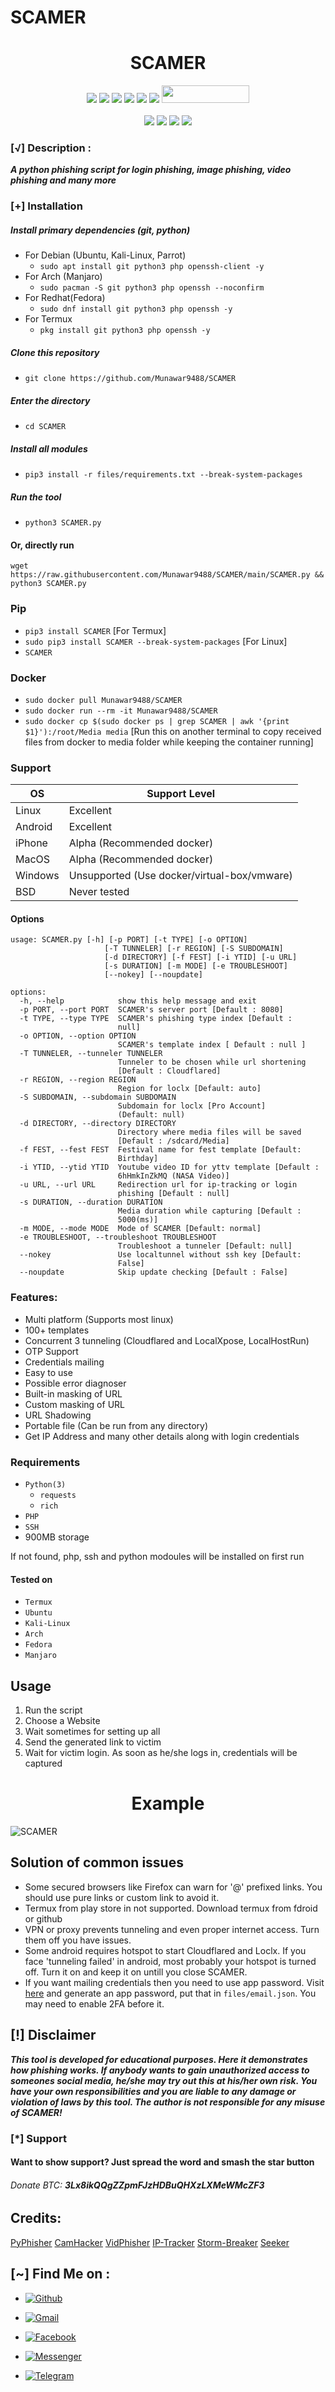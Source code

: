 # SCAMER
<h1 align="center">SCAMER</h1>

<p align="center">
  <img src="https://img.shields.io/badge/Version-2.1-green?style=for-the-badge">
  <img src="https://img.shields.io/github/stars/Munawar9488/SCAMER?style=for-the-badge&color=orange">
  <img src="https://img.shields.io/github/forks/Munawar9488/SCAMER?color=cyan&style=for-the-badge&color=purple">
  <img src="https://img.shields.io/github/watchers/Munawar9488/SCAMER?color=cyan&style=for-the-badge&color=purple">
  <img src="https://img.shields.io/github/issues/Munawar9488/SCAMER?color=red&style=for-the-badge">
  <img src="https://img.shields.io/github/license/Munawar9488/SCAMER?style=for-the-badge&color=blue">
  <img src="https://hits.dwyl.com/Munawar9488/SCAMER.svg" width="140" height="28">
<br>
<br>
  <img src="https://img.shields.io/badge/Author-MR.MUNAWAR-purple?style=flat-square">
  <img src="https://img.shields.io/badge/Open%20Source-Yes-cyan?style=flat-square">
  <img src="https://img.shields.io/badge/Made%20in-Pakistan-green?colorA=%23ff0000&colorB=%23017e40&style=flat-square">
  <img src="https://img.shields.io/badge/Written%20In-Python-blue?style=flat-square">
</p>


### [√] Description :

***A python phishing script for login phishing, image phishing, video phishing and many more***

### [+] Installation

##### Install primary dependencies (git, python)

 - For Debian (Ubuntu, Kali-Linux, Parrot)
    - ```sudo apt install git python3 php openssh-client -y```
 - For Arch (Manjaro)
    - ```sudo pacman -S git python3 php openssh --noconfirm```
 - For Redhat(Fedora)
    - ```sudo dnf install git python3 php openssh -y```
 - For Termux
    - ```pkg install git python3 php openssh -y```

##### Clone this repository

 - ```git clone https://github.com/Munawar9488/SCAMER```

##### Enter the directory
 - ```cd SCAMER```

##### Install all modules
 - ```pip3 install -r files/requirements.txt --break-system-packages```

##### Run the tool
 - ```python3 SCAMER.py```

#### Or, directly run
```
wget https://raw.githubusercontent.com/Munawar9488/SCAMER/main/SCAMER.py && python3 SCAMER.py

```

### Pip
 - `pip3 install SCAMER` [For Termux]
 - `sudo pip3 install SCAMER --break-system-packages` [For Linux]
 - `SCAMER`

### Docker

 - `sudo docker pull Munawar9488/SCAMER`
 - `sudo docker run --rm -it Munawar9488/SCAMER`
 - `sudo docker cp $(sudo docker ps | grep SCAMER | awk '{print $1}'):/root/Media media` [Run this on another terminal to copy received files from docker to media folder while keeping the container running]



### Support

OS         | Support Level
-----------|--------------
Linux      | Excellent
Android    | Excellent
iPhone     | Alpha (Recommended docker)
MacOS      | Alpha (Recommended docker)
Windows    | Unsupported (Use docker/virtual-box/vmware)
BSD        | Never tested

#### Options

```
usage: SCAMER.py [-h] [-p PORT] [-t TYPE] [-o OPTION]
                     [-T TUNNELER] [-r REGION] [-S SUBDOMAIN]
                     [-d DIRECTORY] [-f FEST] [-i YTID] [-u URL]
                     [-s DURATION] [-m MODE] [-e TROUBLESHOOT]
                     [--nokey] [--noupdate]

options:
  -h, --help            show this help message and exit
  -p PORT, --port PORT  SCAMER's server port [Default : 8080]
  -t TYPE, --type TYPE  SCAMER's phishing type index [Default :
                        null]
  -o OPTION, --option OPTION
                        SCAMER's template index [ Default : null ]
  -T TUNNELER, --tunneler TUNNELER
                        Tunneler to be chosen while url shortening
                        [Default : Cloudflared]
  -r REGION, --region REGION
                        Region for loclx [Default: auto]
  -S SUBDOMAIN, --subdomain SUBDOMAIN
                        Subdomain for loclx [Pro Account]
                        (Default: null)
  -d DIRECTORY, --directory DIRECTORY
                        Directory where media files will be saved
                        [Default : /sdcard/Media]
  -f FEST, --fest FEST  Festival name for fest template [Default:
                        Birthday]
  -i YTID, --ytid YTID  Youtube video ID for yttv template [Default :
                        6hHmkInZkMQ (NASA Video)]
  -u URL, --url URL     Redirection url for ip-tracking or login
                        phishing [Default : null]
  -s DURATION, --duration DURATION
                        Media duration while capturing [Default :
                        5000(ms)]
  -m MODE, --mode MODE  Mode of SCAMER [Default: normal]
  -e TROUBLESHOOT, --troubleshoot TROUBLESHOOT
                        Troubleshoot a tunneler [Default: null]
  --nokey               Use localtunnel without ssh key [Default:
                        False]
  --noupdate            Skip update checking [Default : False]
```

### Features:

 - Multi platform (Supports most linux)
 - 100+ templates
 - Concurrent 3 tunneling (Cloudflared and LocalXpose, LocalHostRun)
 - OTP Support
 - Credentials mailing
 - Easy to use
 - Possible error diagnoser
 - Built-in masking of URL
 - Custom masking of URL
 - URL Shadowing
 - Portable file (Can be run from any directory)
 - Get IP Address and many other details along with login credentials


### Requirements

 - `Python(3)`
   - `requests`
   - `rich`
 - `PHP`
 - `SSH`
 - 900MB storage
 
If not found, php, ssh and python modoules will be installed on first run

#### Tested on

 - `Termux`
 - `Ubuntu`
 - `Kali-Linux`
 - `Arch`
 - `Fedora`
 - `Manjaro`

## Usage

1. Run the script
2. Choose a Website
3. Wait sometimes for setting up all
4. Send the generated link to victim
5. Wait for victim login. As soon as he/she logs in, credentials will be captured

<h1 align="center">Example</h1>

![SCAMER](https://raw.githubusercontent.com/Munawar9488/SCAMER/main/files/SCAMER.gif)

 
## Solution of common issues
 - Some secured browsers like Firefox can warn for '@' prefixed links. You should use pure links or custom link to avoid it.
 - Termux from play store in not supported. Download termux from fdroid or github
 - VPN or proxy prevents tunneling and even proper internet access. Turn them off you have issues.
 - Some android requires hotspot to start Cloudflared and Loclx. If you face 'tunneling failed' in android, most probably your hotspot is turned off. Turn it on and keep it on untill you close SCAMER.
 - If you want mailing credentials then you need to use app password. Visit [here](https://myaccount.google.com/u/0/apppasswords) and generate an app password, put that in `files/email.json`. You may need to enable 2FA before it.

## [!] Disclaimer
***This tool is developed for educational purposes. Here it demonstrates how phishing works. If anybody wants to gain unauthorized access to someones social media, he/she may try out this at his/her own risk. You have your own responsibilities and you are liable to any damage or violation of laws by this tool. The author is not responsible for any misuse of SCAMER!***

### [*] Support
####  Want to show support? Just spread the word and smash the star button
###### Donate BTC: ***3Lx8ikQQgZZpmFJzHDBuQHXzLXMeWMcZF3***

## Credits:
[PyPhisher](https://github.com/Munawar9488/PyPhisher)
[CamHacker](https://github.com/Munawar9488/CamHacker)
[VidPhisher](https://github.com/Munawar9488/VidPhisher)
[IP-Tracker](https://github.com/Munawar9488/IP-Tracker)
[Storm-Breaker](https://github.com/ultrasecurity/Storm-Breaker)
[Seeker](https://github.com/thewhiteh4t/seeker)

## [~] Find Me on :

- [![Github](https://img.shields.io/badge/Github-Munawar9488-green?style=for-the-badge&logo=github)](https://github.com/Munawar9488)

- [![Gmail](https://img.shields.io/badge/Gmail-Munawar9488-green?style=for-the-badge&logo=gmail)](mailto:munawarmujahod3749@gmail.com)

- [![Facebook](https://img.shields.io/badge/Facebook-Munawar9488-green?style=for-the-badge&logo=facebook)](https://facebook.com/Munawar9488)

- [![Messenger](https://img.shields.io/badge/Messenger-Munawar9488-green?style=for-the-badge&logo=messenger)](https://m.me/Munawar9488)

- [![Telegram](https://img.shields.io/badge/Telegram-Munawar9488-indigo?style=for-the-badge&logo=telegram)](https://t.me/Mynawar5600) 
